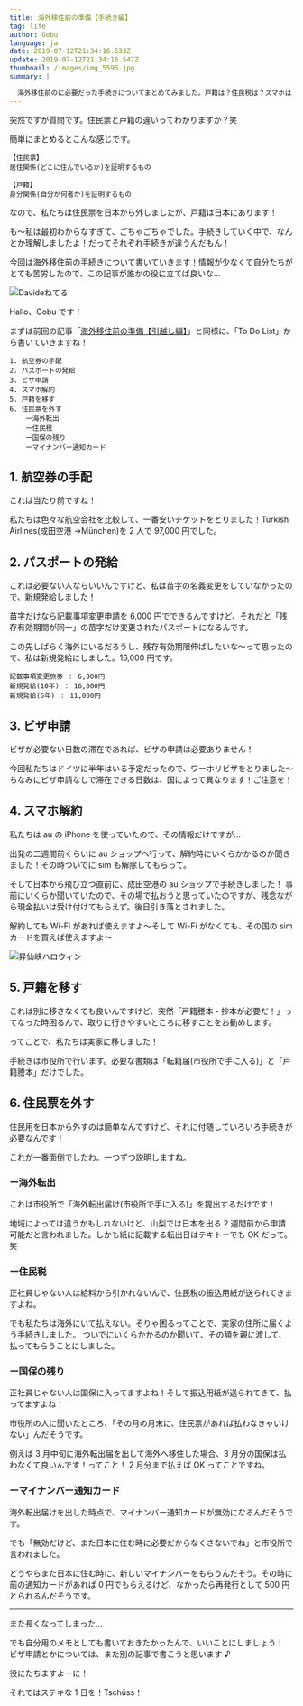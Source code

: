 ```yaml
---
title: 海外移住前の準備【手続き編】
tag: life
author: Gobu
language: ja
date: 2019-07-12T21:34:16.533Z
update: 2019-07-12T21:34:16.547Z
thumbnail: /images/img_5595.jpg
summary: |

  海外移住前のに必要だった手続きについてまとめてみました。戸籍は？住民税は？スマホは？もう手続き多すぎ！
---
```


突然ですが質問です。住民票と戸籍の違いってわかりますか？笑

簡単にまとめるとこんな感じです。

```
【住民票】
居住関係(どこに住んでいるか)を証明するもの

【戸籍】
身分関係(自分が何者か)を証明するもの
```

なので、私たちは住民票を日本から外しましたが、戸籍は日本にあります！

も〜私は最初わからなすぎて、ごちゃごちゃでした。手続きしていく中で、なんとか理解しましたよ！だってそれぞれ手続きが違うんだもん！

今回は海外移住前の手続きについて書いていきます！情報が少なくて自分たちがとても苦労したので、この記事が誰かの役に立てば良いな…

![Davideねてる](/images/img_4875.jpg 'Davideねてる')

Hallo、Gobu です！

まずは前回の記事「[海外移住前の準備【引越し編】](https://vibrant-jones-3cd723.netlify.com/ja/posts/%E6%B5%B7%E5%A4%96%E7%A7%BB%E4%BD%8F%E5%89%8D%E3%81%AE%E6%BA%96%E5%82%99%E3%80%90%E5%BC%95%E8%B6%8A%E3%81%97%E7%B7%A8%E3%80%91)」と同様に、「To Do List」から書いていきますね！

```
1. 航空券の手配
2. パスポートの発給
3. ビザ申請
4. スマホ解約
5. 戸籍を移す
6. 住民票を外す
    ー海外転出
    ー住民税
    ー国保の残り
    ーマイナンバー通知カード
```

## 1. 航空券の手配

これは当たり前ですね！

私たちは色々な航空会社を比較して、一番安いチケットをとりました！Turkish Airlines(成田空港 →München)を 2 人で 97,000 円でした。

## 2. パスポートの発給

これは必要ない人ならいいんですけど、私は苗字の名義変更をしていなかったので、新規発給しました！

苗字だけなら記載事項変更申請を 6,000 円でできるんですけど、それだと「残存有効期間が同一」の苗字だけ変更されたパスポートになるんです。

この先しばらく海外にいるだろうし、残存有効期限伸ばしたいな〜って思ったので、私は新規発給にしました。16,000 円です。

```
記載事項変更旅券 ： 6,000円
新規発給(10年) ： 16,000円
新規発給(5年) ： 11,000円
```

## 3. ビザ申請

ビザが必要ない日数の滞在であれば、ビザの申請は必要ありません！

今回私たちはドイツに半年はいる予定だったので、ワーホリビザをとりました〜
ちなみにビザ申請なしで滞在できる日数は、国によって異なります！ご注意を！

## 4. スマホ解約

私たちは au の iPhone を使っていたので、その情報だけですが…

出発の二週間前くらいに au ショップへ行って、解約時にいくらかかるのか聞きました！その時ついでに sim も解除してもらって。

そして日本から飛び立つ直前に、成田空港の au ショップで手続きしました！
事前にいくらか聞いていたので、その場で払おうと思っていたのですが、残念ながら現金払いは受け付けてもらえず。後日引き落とされました。

解約しても Wi-Fi があれば使えますよ〜そして Wi-Fi がなくても、その国の sim カードを買えば使えますよ〜

![昇仙峡ハロウィン](/images/img_7117.jpg '昇仙峡ハロウィン')

## 5. 戸籍を移す

これは別に移さなくても良いんですけど、突然「戸籍謄本・抄本が必要だ！」ってなった時困るんで、取りに行きやすいところに移すことをお勧めします。

ってことで、私たちは実家に移しました！

手続きは市役所で行います。必要な書類は「転籍届(市役所で手に入る)」と「戸籍謄本」だけでした。

## 6. 住民票を外す

住民用を日本から外すのは簡単なんですけど、それに付随していろいろ手続きが必要なんです！

これが一番面倒でしたわ。一つずつ説明しますね。

### ー海外転出

これは市役所で「海外転出届け(市役所で手に入る)」を提出するだけです！

地域によっては違うかもしれないけど、山梨では日本を出る 2 週間前から申請可能だと言われました。しかも紙に記載する転出日はテキトーでも OK だって。笑

### ー住民税

正社員じゃない人は給料から引かれないんで、住民税の振込用紙が送られてきますよね。

でも私たちは海外にいて払えない。そりゃ困るってことで、実家の住所に届くよう手続きしました。
ついでにいくらかかるのか聞いて、その額を親に渡して、払ってもらうことにしました。

### ー国保の残り

正社員じゃない人は国保に入ってますよね！そして振込用紙が送られてきて、払ってますよね！

市役所の人に聞いたところ、「その月の月末に、住民票があれば払わなきゃいけない」んだそうです。

例えば 3 月中旬に海外転出届を出して海外へ移住した場合、3 月分の国保は払わなくて良いんです！ってこと！
2 月分まで払えば OK ってことですね。

### ーマイナンバー通知カード

海外転出届けを出した時点で、マイナンバー通知カードが無効になるんだそうです。

でも「無効だけど、また日本に住む時に必要だからなくさないでね」と市役所で言われました。

どうやらまた日本に住む時に、新しいマイナンバーをもらうんだそう。その時に前の通知カードがあれば 0 円でもらえるけど、なかったら再発行として 500 円とられるんだそうです。

---

また長くなってしまった…

でも自分用のメモとしても書いておきたかったんで、いいことにしましょう！
ビザ申請とかについては、また別の記事で書こうと思います ♪

役にたちますよーに！

それではステキな 1 日を！Tschüss！
